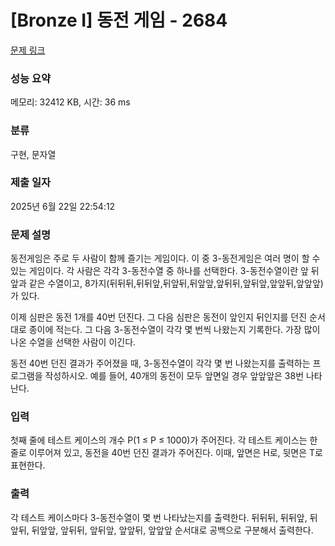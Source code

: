 # [Bronze I] 동전 게임 - 2684 

[문제 링크](https://www.acmicpc.net/problem/2684) 

### 성능 요약

메모리: 32412 KB, 시간: 36 ms

### 분류

구현, 문자열

### 제출 일자

2025년 6월 22일 22:54:12

### 문제 설명

<p>동전게임은 주로 두 사람이 함께 즐기는 게임이다. 이 중 3-동전게임은 여러 명이 할 수 있는 게임이다. 각 사람은 각각 3-동전수열 중 하나를 선택한다. 3-동전수열이란 앞 뒤 앞과 같은 수열이고, 8가지(뒤뒤뒤,뒤뒤앞,뒤앞뒤,뒤앞앞,앞뒤뒤,앞뒤앞,앞앞뒤,앞앞앞)가 있다.</p>

<p>이제 심판은 동전 1개를 40번 던진다. 그 다음 심판은 동전이 앞인지 뒤인지를 던진 순서대로 종이에 적는다. 그 다음 3-동전수열이 각각 몇 번씩 나왔는지 기록한다. 가장 많이 나온 수열을 선택한 사람이 이긴다.</p>

<p>동전 40번 던진 결과가 주어졌을 때, 3-동전수열이 각각 몇 번 나왔는지를 출력하는 프로그램을 작성하시오. 예를 들어, 40개의 동전이 모두 앞면일 경우 앞앞앞은 38번 나타난다.</p>

### 입력 

 <p>첫째 줄에 테스트 케이스의 개수 P(1 ≤ P ≤ 1000)가 주어진다. 각 테스트 케이스는 한 줄로 이루어져 있고, 동전을 40번 던진 결과가 주어진다. 이때, 앞면은 H로, 뒷면은 T로 표현한다. </p>

### 출력 

 <p>각 테스트 케이스마다 3-동전수열이 몇 번 나타났는지를 출력한다. 뒤뒤뒤, 뒤뒤앞, 뒤앞뒤, 뒤앞앞, 앞뒤뒤, 앞뒤앞, 앞앞뒤, 앞앞앞 순서대로 공백으로 구분해서 출력한다.</p>

